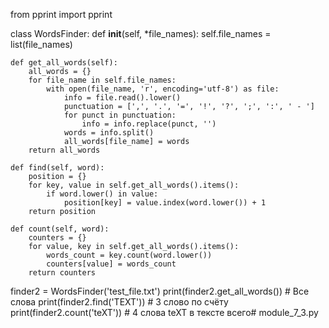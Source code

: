 from pprint import pprint


class WordsFinder:
    def __init__(self, *file_names):
        self.file_names = list(file_names)

    def get_all_words(self):
        all_words = {}
        for file_name in self.file_names:
            with open(file_name, 'r', encoding='utf-8') as file:
                info = file.read().lower()
                punctuation = [',', '.', '=', '!', '?', ';', ':', ' - ']
                for punct in punctuation:
                    info = info.replace(punct, '')
                words = info.split()
                all_words[file_name] = words
        return all_words

    def find(self, word):
        position = {}
        for key, value in self.get_all_words().items():
            if word.lower() in value:
                position[key] = value.index(word.lower()) + 1
        return position

    def count(self, word):
        counters = {}
        for value, key in self.get_all_words().items():
            words_count = key.count(word.lower())
            counters[value] = words_count
        return counters


finder2 = WordsFinder('test_file.txt')
print(finder2.get_all_words())  # Все слова
print(finder2.find('TEXT'))  # 3 слово по счёту
print(finder2.count('teXT'))  # 4 слова teXT в тексте всего# module_7_3.py
